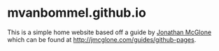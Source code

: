 mvanbommel.github.io
=====================
This is a simple home website based off a guide by [Jonathan McGlone](http://jmcglone.com) which can be found at <http://jmcglone.com/guides/github-pages>. 
